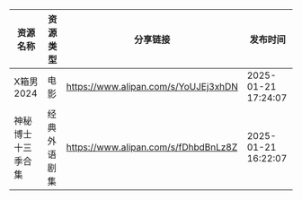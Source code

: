| 资源名称      | 资源类型   | 分享链接                                 | 发布时间                |
| --------- | ------ | ------------------------------------ | ------------------- |
| X箱男2024   | 电影     | https://www.alipan.com/s/YoUJEj3xhDN | 2025-01-21 17:24:07 |
| 神秘博士十三季合集 | 经典外语剧集 | https://www.alipan.com/s/fDhbdBnLz8Z | 2025-01-21 16:22:07 |
